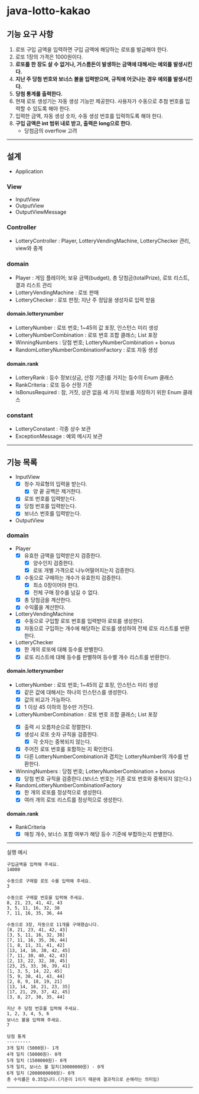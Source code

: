 # java-lotto-kakao

## 기능 요구 사항

1. 로또 구입 금액을 입력하면 구입 금액에 해당하는 로또를 발급해야 한다.
2. 로또 1장의 가격은 1000원이다.
3. __로또를 한 장도 살 수 없거나, 거스름돈이 발생하는 금액에 대해서는 예외를 발생시킨다.__
4. __지난 주 당첨 번호와 보너스 볼을 입력받으며, 규칙에 어긋나는 경우 예외를 발생시킨다.__
5. __당첨 통계를 출력한다.__
6. 현재 로또 생성기는 자동 생성 기능만 제공한다. 사용자가 수동으로 추첨 번호를 입력할 수 있도록 해야 한다. 
7. 입력한 금액, 자동 생성 숫자, 수동 생성 번호를 입력하도록 해야 한다.
8. __구입 금액은 int 범위 내로 받고, 출력은 long으로 한다.__ 
   - 당첨금의 overflow 고려


---
## 설계

- Application

### View
- InputView
- OutputView
- OutputViewMessage

### Controller
- LotteryController : Player, LotteryVendingMachine, LotteryChecker 관리, view와 중계

### domain
- Player : 게임 플레이어; 보유 금액(budget), 총 당첨금(totalPrize), 로또 리스트, 결과 리스트 관리
- LotteryVendingMachine : 로또 판매
- LotteryChecker : 로또 판정; 지난 주 정답을 생성자로 입력 받음

#### domain.lotterynumber
- LotteryNumber : 로또 번호; 1~45의 값 포장, 인스턴스 미리 생성
- LotteryNumberCombination : 로또 번호 조합 클래스; List<LotteryNumber> 포장
- WinningNumbers : 당첨 번호; LotteryNumberCombination + bonus
- RandomLotteryNumberCombinationFactory : 로또 자동 생성

#### domain.rank
- LotteryRank : 등수 정보(상금, 산정 기준)를 가지는 등수의 Enum 클래스
- RankCriteria : 로또 등수 산정 기준
- IsBonusRequired : 참, 거짓, 상관 없음 세 가지 정보를 저장하기 위한 Enum 클래스

### constant
- LotteryConstant : 각종 상수 보관
- ExceptionMessage : 예외 메시지 보관

---

## 기능 목록

- InputView
  - [x] 정수 자료형의 입력을 받는다.
    - [x] 양 끝 공백은 제거한다.
  - [x] 로또 번호를 입력받는다.
  - [x] 당첨 번호를 입력받는다.
  - [x] 보너스 번호를 입력받는다.
- OutputView

### domain
- Player
  - [x] 유효한 금액을 입력받은지 검증한다.
    - [x] 양수인지 검증한다.
    - [x] 로또 개별 가격으로 나누어떨어지는지 검증한다.
  - [x] 수동으로 구매하는 개수가 유효한지 검증한다.
    - [x] 최소 0장이어야 한다.
    - [x] 전체 구매 장수를 넘길 수 없다.
  - [x] 총 당첨금을 계산한다.
  - [x] 수익률을 계산한다.
- LotteryVendingMachine
  - [x] 수동으로 구입할 로또 번호를 입력받아 로또를 생성한다.
  - [x] 자동으로 구입하는 개수에 해당하는 로또를 생성하여 전체 로또 리스트를 반환한다.
- LotteryChecker
  - [x] 한 개의 로또에 대해 등수를 판별한다.
  - [x] 로또 리스트에 대해 등수를 판별하여 등수별 개수 리스트를 반환한다.

#### domain.lotterynumber
- LotteryNumber : 로또 번호; 1~45의 값 포장, 인스턴스 미리 생성
  - [x] 같은 값에 대해서는 하나의 인스턴스를 생성한다.
  - [x] 값의 비교가 가능하다.
  - [x] 1 이상 45 이하의 정수만 가진다.
- LotteryNumberCombination : 로또 번호 조합 클래스; List<LotteryNumber> 포장
  - [x] 출력 시 오름차순으로 정렬한다.
  - [x] 생성시 로또 숫자 규칙을 검증한다.
    - [x] 각 숫자는 중복되지 않는다.
  - [x] 주어진 로또 번호를 포함하는 지 확인한다.
  - [x] 다른 LotteryNumberCombination과 겹치는 LotteryNumber의 개수를 반환한다.
- WinningNumbers : 당첨 번호; LotteryNumberCombination + bonus
  - [x] 당첨 번호 규칙을 검증한다.(보너스 번호는 기존 로또 번호와 중복되지 않는다.)
- RandomLotteryNumberCombinationFactory
  - [x] 한 개의 로또를 정상적으로 생성한다.
  - [x] 여러 개의 로또 리스트를 정상적으로 생성한다.

#### domain.rank
- RankCriteria
  - [x] 매칭 개수, 보너스 포함 여부가 해당 등수 기준에 부합하는지 판별한다.

---

실행 예시
```
구입금액을 입력해 주세요.
14000

수동으로 구매할 로또 수를 입력해 주세요.
3

수동으로 구매할 번호를 입력해 주세요.
8, 21, 23, 41, 42, 43
3, 5, 11, 16, 32, 38
7, 11, 16, 35, 36, 44

수동으로 3장, 자동으로 11개를 구매했습니다.
[8, 21, 23, 41, 42, 43]
[3, 5, 11, 16, 32, 38]
[7, 11, 16, 35, 36, 44]
[1, 8, 11, 31, 41, 42]
[13, 14, 16, 38, 42, 45]
[7, 11, 30, 40, 42, 43]
[2, 13, 22, 32, 38, 45]
[23, 25, 33, 36, 39, 41]
[1, 3, 5, 14, 22, 45]
[5, 9, 38, 41, 43, 44]
[2, 8, 9, 18, 19, 21]
[13, 14, 18, 21, 23, 35]
[17, 21, 29, 37, 42, 45]
[3, 8, 27, 30, 35, 44]

지난 주 당첨 번호를 입력해 주세요.
1, 2, 3, 4, 5, 6
보너스 볼을 입력해 주세요.
7

당첨 통계
---------
3개 일치 (5000원)- 1개
4개 일치 (50000원)- 0개
5개 일치 (1500000원)- 0개
5개 일치, 보너스 볼 일치(30000000원) - 0개
6개 일치 (2000000000원)- 0개
총 수익률은 0.35입니다.(기준이 1이기 때문에 결과적으로 손해라는 의미임)
```
---
